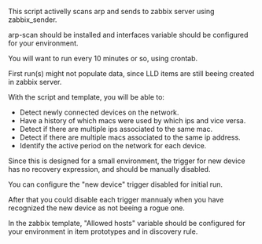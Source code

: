 This script activelly scans arp and sends to zabbix server using zabbix_sender.

arp-scan should be installed and interfaces variable should be configured for your environment.

You will want to run every 10 minutes or so, using crontab.

First run(s) might not populate data, since LLD items are still beeing created in zabbix server.

With the script and template, you will be able to:
 - Detect newly connected devices on the network.
 - Have a history of which macs were used by which ips and vice versa.
 - Detect if there are multiple ips associated to the same mac.
 - Detect if there are multiple macs associated to the same ip address.
 - Identify the active period on the network for each device.
 
Since this is designed for a small environment, the trigger for new device has no recovery expression, and should be manually disabled.

You can configure the "new device" trigger disabled for initial run.

After that you could disable each trigger mannualy when you have recognized the new device as not beeing a rogue one.

In the zabbix template, "Allowed hosts" variable should be configured for your environment in item prototypes and in discovery rule.
